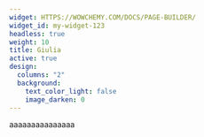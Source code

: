 ```yaml
---
widget: HTTPS://WOWCHEMY.COM/DOCS/PAGE-BUILDER/
widget_id: my-widget-123
headless: true
weight: 10
title: Giulia
active: true
design:
  columns: "2"
  background:
    text_color_light: false
    image_darken: 0
---
```

a﻿aaaaaaaaaaaaaa